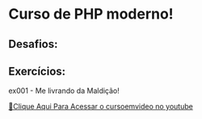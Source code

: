 <h1>Curso de PHP moderno!</h1>

<h2>Desafios:</h2>
<h2>Exercícios:</h2>
<p>ex001 - Me livrando da Maldição!</p>



[🔗Clique Aqui Para Acessar o cursoemvideo no youtube](https://www.youtube.com/watch?v=TfsO0BGvGn0&list=PLHz_AreHm4dlFPrCXCmd5g92860x_Pbr_)
